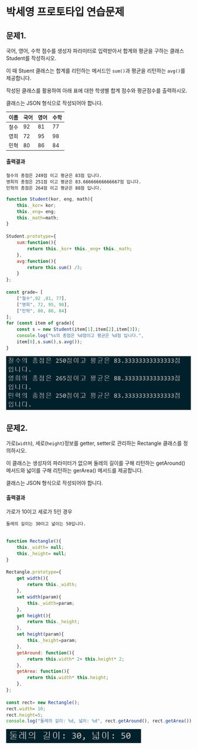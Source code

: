 # 박세영 프로토타입 연습문제

## 문제1. 

국어, 영어, 수학 점수를 생성자 파라미터로 입력받아서 합계와 평균을 구하는 클래스 Student를 작성하시오.

이 때 Stuent 클래스는 합계를 리턴하는 메서드인 `sum()`과 평균을 리턴하는 `avg()`를 제공합니다.

작성된 클래스를 활용하여 아래 표에 대한 학생별 합계 점수와 평균점수를 출력하시오.

클래스는 JSON 형식으로 작성되어야 합니다.

| 이름 | 국어 | 영어 | 수학 |
|---|---|---|---|
| 철수 | 92 | 81 | 77 |
| 영희 | 72 | 95 | 98 |
| 민혁 | 80 | 86 | 84 |


#### 출력결과

```
철수의 총점은 249점 이고 평균은 83점 입니다.
영희의 총점은 251점 이고 평균은 83.66666666666667점 입니다.
민혁의 총점은 264점 이고 평균은 88점 입니다.
```

```js
function Student(kor, eng, math){
    this._kor= kor;
    this._eng= eng;
    this._math=math;
}

Student.prototype={
    sum:function(){
        return this._kor+ this._eng+ this._math;
    },
    avg:function(){
        return this.sum() /3;
    }
};

const grade= [
    ["철수",92 ,81, 77],
    ["영희", 72, 95, 98],
    ["민혁", 80, 86, 84]
];
for (const item of grade){
    const s = new Student(item[1],item[2],item[3]);
    console.log("%s의 총점은 %d점이고 평균은 %d점 입니다.",
    item[0],s.sum(),s.avg());
}

```
![문제1출력](프로토타입문제1출력.png)

## 문제2.

가로(`width`), 세로(`height`)정보를 getter, setter로 관리하는 Rectangle 클래스를 정의하시오.

이 클래스는 생성자의 파라미터가 없으며 둘레의 길이를 구해 리턴하는 getAround() 메서드와 넓이를 구해 리턴하는 gerArea() 메서드를 제공합니다.

클래스는 JSON 형식으로 작성되어야 합니다.


#### 출력결과

가로가 10이고 세로가 5인 경우

```
둘레의 길이는 30이고 넓이는 50입니다.
```

```js

function Rectangle(){
    this._width= null;
    this._height= null;
}

Rectangle.prototype={
    get width(){
        return this._width;
    },
    set width(param){
        this._width=param;
    },
    get height(){
        return this._height;
    },
    set height(param){
        this._height=param;
    },
    getAround: function(){
        return this.width* 2+ this.height* 2; 
    },
    getArea: function(){
        return this.width* this.height; 
    },
};

const rect= new Rectangle();
rect.width= 10;
rect.height=5;
console.log("둘레의 길이: %d, 넓이: %d", rect.getAround(), rect.getArea());
```

![문제2출력](프로토타입문제2출력.png)